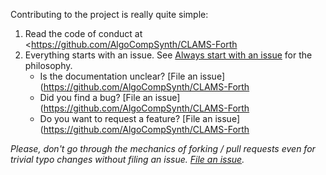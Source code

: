 Contributing to the project is really quite simple:

1. Read the code of conduct at <https://github.com/AlgoCompSynth/CLAMS-Forth
2. Everything starts with an issue. See [Always start with an issue](https://about.gitlab.com/2016/03/03/start-with-an-issue/) for the philosophy.
    * Is the documentation unclear? [File an issue](https://github.com/AlgoCompSynth/CLAMS-Forth
    * Did you find a bug? [File an issue](https://github.com/AlgoCompSynth/CLAMS-Forth
    * Do you want to request a feature? [File an issue](https://github.com/AlgoCompSynth/CLAMS-Forth

*Please, don't go through the mechanics of forking / pull requests even for trivial typo changes without filing an issue. [File an issue](https://github.com/AlgoCompSynth/CLAMS-Forth/issues/new).*
